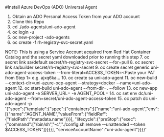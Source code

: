 #Install Azure DevOps (ADO) Universal Agent

1.  Obtain an ADO Personal Access Token from your ADO account
2.  Clone this Repo
3.  cd ./ado-agents/uni-ado-agent
4.  oc login -u <username> <OpenShift Cluster URL>
5.  oc new-project <env>-ado-agents
6.  oc create -f rh-registry-svc-secret.yaml

NOTE:  This is using a Service Account acquired from Red Hat Container Catalog and the secret yaml downloaded prior to running this step
7.  oc secret link sa/default secret/rh-registry-svc-secret --for=pull
8.  oc secret link sa/builder secret/rh-registry-svc-secret
9.  oc create secret generic uni-ado-agent-access-token --from-literal=ACCESS_TOKEN=<Paste your PAT from Step 1>
    e.g. ajxq6ka...
10. oc create sa uni-ado-agent
11. oc new-build <URL to GIT> --context-dir=uni-azure-ocp-agent --strategy=docker --name=uni-ado-agent
12. oc start-build uni-ado-agent --from-dir=. --follow
13. oc new-app uni-ado-agent -e SERVER_URL=<ADO Org URL> -e AGENT_POOL=<ADO Pool Name>
14. oc set env dc/uni-ado-agent --from=secret/uni-ado-agent-access-token
15. oc patch dc uni-ado-agent -p \
    '{"spec":{"template":{"spec":{"containers":[{"name":"uni-ado-agent","env":
    [{"name":"AGENT_NAME","valueFrom":{"fieldRef":{"fieldPath":"metadata.name"}}}],
    "lifecycle":{"preStop":{"exec":{"command":["/bin/sh","-c","./config.sh remove --unattended --token $ACCESS_TOKEN"]}}}}],
    "serviceAccountName":"uni-ado-agent"}}}}'
